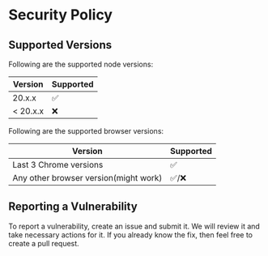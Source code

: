 # Security Policy

## Supported Versions

Following are the supported node versions:

| Version | Supported          |
| ------- | ------------------ |
| 20.x.x   | :white_check_mark: |
| < 20.x.x   | :x: |

Following are the supported browser versions:

| Version | Supported          |
| ------- | ------------------ |
| Last 3 Chrome versions   | :white_check_mark: |
| Any other browser version(might work)  | :white_check_mark:/:x: |

## Reporting a Vulnerability

To report a vulnerability, create an issue and submit it. We will review it and take necessary actions for it. If you already know the fix, then feel free to create a pull request.
